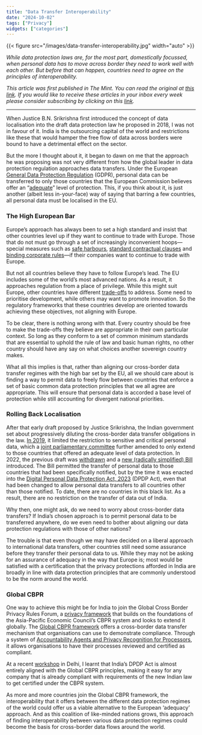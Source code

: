 ```yaml
---
title: "Data Transfer Interoperability"
date: "2024-10-02"
tags: ["Privacy"]
widgets: ["categories"]
---
```


{{< figure src="/images/data-transfer-interoperability.jpg" width="auto" >}}

_While data protection laws are, for the most part, domestically focussed, when personal data has to move across border they need to work well with each other. But before that can happen, countries need to agree on the principles of interoperability._

<!--more-->

_This article was first published in The Mint. You can read the original at [_this link_](https://www.livemint.com/opinion/online-views/digital-personal-data-protection-cross-border-data-transfer-eu-data-privacy-cbpr-11727749984816.html). If you would like to receive these articles in your inbox every week please consider subscribing by clicking on this [link](https://paragraph.xyz/@exmachina)._

---

When Justice B.N. Srikrishna first introduced the concept of data localisation into the draft data protection law he proposed in 2018, I was not in favour of it. India is the outsourcing capital of the world and restrictions like these that would hamper the free flow of data across borders were bound to have a detrimental effect on the sector.

But the more I thought about it, it began to dawn on me that the approach he was proposing was not very different from how the global leader in data protection regulation approaches data transfers. Under the European [General Data Protection Regulation](https://gdpr-info.eu/) (GDPR), personal data can be transferred to only those countries that the European Commission believes offer an “[adequate](https://gdpr-info.eu/art-45-gdpr/)” level of protection. This, if you think about it, is just another (albeit less in-your-face) way of saying that barring a few countries, all personal data must be localised in the EU.

### The High European Bar

Europe’s approach has always been to set a high standard and insist that other countries level up if they want to continue to trade with Europe. Those that do not must go through a set of increasingly inconvenient hoops—special measures such as [safe harbours](https://en.wikipedia.org/wiki/EU%E2%80%93US_Data_Privacy_Framework), [standard contractual clauses](https://commission.europa.eu/law/law-topic/data-protection/international-dimension-data-protection/standard-contractual-clauses-scc_en) and [binding corporate rules](https://commission.europa.eu/law/law-topic/data-protection/international-dimension-data-protection/binding-corporate-rules-bcr_en)—if their companies want to continue to trade with Europe.

But not all countries believe they have to follow Europe’s lead. The EU includes some of the world’s most advanced nations. As a result, it approaches regulation from a place of privilege. While this might suit Europe, other countries have different [trade-offs](https://lawreview.uchicago.edu/sites/default/files/10%20Pozen_SYMP_Final.pdf) to address. Some need to prioritise development, while others may want to promote innovation. So the regulatory frameworks that these countries develop are oriented towards achieving these objectives, not aligning with Europe.

To be clear, there is nothing wrong with that. Every country should be free to make the trade-offs they believe are appropriate in their own particular context. So long as they conform to a set of common minimum standards that are essential to uphold the rule of law and basic human rights, no other country should have any say on what choices another sovereign country makes.

What all this implies is that, rather than aligning our cross-border data transfer regimes with the high bar set by the EU, all we should care about is finding a way to permit data to freely flow between countries that enforce a set of basic common data protection principles that we all agree are appropriate. This will ensure that personal data is accorded a base level of protection while still accounting for divergent national priorities.

### Rolling Back Localisation

After that early draft proposed by Justice Srikrishna, the Indian government set about progressively diluting the cross-border data transfer obligations in the law. [In 2019](https://prsindia.org/billtrack/prs-products/prs-legislative-brief-3399), it limited the restriction to sensitive and critical personal data, which a [joint parliamentary committee](https://sflc.in/summary-jpc-recommendations-personal-data-protection-bill-2019/) further amended to only extend to those countries that offered an adequate level of data protection. In 2022, the previous draft was [withdrawn](https://fpf.org/blog/are-we-there-yet-the-long-road-to-nowhere-the-demise-of-indias-draft-data-protection-bill/) and a [new (radically simplified) Bill](https://prsindia.org/billtrack/draft-the-digital-personal-data-protection-bill-2022) introduced. The Bill permitted the transfer of personal data to those countries that had been specifically notified, but by the time it was enacted into the [Digital Personal Data Protection Act, 2023](https://www.meity.gov.in/writereaddata/files/Digital%20Personal%20Data%20Protection%20Act%202023.pdf) (DPDP Act), even that had been changed to allow personal data transfers to all countries other than those notified. To date, there are no countries in this black list. As a result, there are no restriction on the transfer of data out of India.

Why then, one might ask, do we need to worry about cross-border data transfers? If India’s chosen approach is to permit personal data to be transferred anywhere, do we even need to bother about aligning our data protection regulations with those of other nations?

The trouble is that even though we may have decided on a liberal approach to international data transfers, other countries still need some assurance before they transfer their personal data to us. While they may not be asking for an assurance of adequacy in the way that Europe is; most would be satisfied with a certification that the privacy protections afforded in India are broadly in line with data protection principles that are commonly understood to be the norm around the world.

### Global CBPR

One way to achieve this might be for India to join the Global Cross Border Privacy Rules Forum, a [privacy framework](https://www.globalcbpr.org/wp-content/uploads/Global-CBPR-Framework-2023.pdf) that builds on the foundations of the Asia-Pacific Economic Council’s CBPR system and looks to extend it globally. The [Global CBPR framework](https://iapp.org/resources/article/global-cbpr-resources/) offers a cross-border data transfer mechanism that organisations can use to demonstrate compliance. Through a system of [Accountability Agents and Privacy Recognition for Processors](https://www.informationpolicycentre.com/uploads/5/7/1/0/57104281/cipl_cbpr_prp_faq_updated_july23.pdf), it allows organisations to have their processes reviewed and certified as compliant.

At a recent [workshop](https://globalcbprframework2024.sched.com/list/simple/) in Delhi, I learnt that India’s DPDP Act is almost entirely aligned with the Global CBPR principles, making it easy for any company that is already compliant with requirements of the new Indian law to get certified under the CBPR system.

As more and more countries join the Global CBPR framework, the interoperability that it offers between the different data protection regimes of the world could offer us a viable alternative to the European ‘adequacy’ approach. And as this coalition of like-minded nations grows, this approach of finding interoperability between various data protection regimes could become the basis for cross-border data flows around the world.